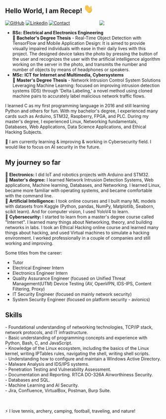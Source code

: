 <h2> Hello World, I am Recep! <img src="https://raw.githubusercontent.com/ABSphreak/ABSphreak/master/gifs/Hi.gif" width="30px"></h2>

<img align="right" src="https://github.com/rajput2107/rajput2107/blob/master/Assets/Developer.gif" width='200'/>

[![GitHub](https://img.shields.io/badge/SUPPORT%20AT-GITHUB-blue?style=for-the-badge&logo=github)](https://github.com/recepbalibey) [![Linkedin](https://img.shields.io/badge/MY%20PROFILE-Linkedin-blue?style=for-the-badge&logo=github)](https://www.linkedin.com/in/recepbalibey/) 
 [![Contact](https://img.shields.io/badge/CONTACT-GMAIL-yellow?style=for-the-badge&logo=gmail&logoColor=white)](mailto:recepbalibey@protonmail.com )
 
- **BSc: Electrical and Electronics Engineering** <br>
🔭 **Bachelor's Degree Thesis** - Real-Time Object Detection with TensorFlow and Mobile Application Design: It is aimed to provide visually impaired individuals with ease in their daily lives with this project. The designed device takes the photo by pressing the button of the user and recognizes the user with the artificial intelligence algorithm working on the server in the photo, and transmits the number and number of objects by means of headphones or speakers. <br>
- **MSc: ICT for Internet and Multimedia, Cybersystems**<br>
🔭 **Master's Degree Thesis** - Network Intrusion Control System Solutions Leveraging Machine Learning: focused on improving intrusion detection systems (IDS) through 'Delta Labeling,' a novel method using cloned machine pairs to accurately label malicious network traffic flows. 

I learned C as my first programming language in 2016 and still learning Python and others for fun. With my bachelor's degree, I experienced many cards such as Arduino, STM32, Raspberry, FPGA, and PLC. During my master's degree, I experienced Linux, Networking fundamentals, Databases, Web Applications, Data Science Applications, and Ethical Hacking Subjects.


🌱 I am currently learning & improving & working in Cybersecurity field. I would like to focus on AI security in the future.

<h2>My journey so far</h2>

🔭 **Electronics:** I did IoT and robotics projects with Arduino and STM32. <br>
🔭 **Master's degree:** I learned Network Intrusion Detection Systems, Web applications, Machine learning, Databases, and Networking. I learned Linux, became more familiar with operating systems, and became comfortable with the command line.<br>
🔭 **Artificial Intelligence:** I took online courses and I built many ML models with datasets from Kaggle (Python, pandas, NumPy, Matplotlib, Seaborn, scikit learn). And for computer vision, I used YoloV4 to learn.<br>
🔭 **Cybersecurity:** I started to learn from a master's degree course called "Internet". I learned many things about Networking, theory, and building networks in labs. I took an Ethical Hacking online course and learned many things about hacking, and used Virtual machines to simulate a hacking environment. I worked professionally in a couple of companies and still working and improving. <br>

Some titles from the career:
- Tutor <br>
- Electrical Engineer Intern <br>
- Electronics Engineer Intern <br>
- Quality Assurance Engineer (focused on Unified Threat Management(UTM) Device Testing (AV, OpenVPN, IDS-IPS, Content Filtering, Proxy) <br>
- IT Security Engineer (focused on mainly network security) <br>
- System Security Engineer (focused on platform security - avionics) <br>

<h2>Skills</h2>
- Foundational understanding of networking technologies, TCP/IP stack, network protocols, and IT infrastructure. <br>
- Basic understanding of programming concepts and experience with Python, Bash, C, and JavaScript. <br>
- Knowledge of the Linux ecosystem, including the basics of the Linux kernel, writing IPTables rules, navigating the shell, writing shell scripts. <br>
- Understanding how to configure and maintain a Windows Active Directory. <br>
- Malware Analysis and IDS/IPS systems. <br>
- Penetration Testing and Vulnerability Assessment. <br>
- Documentation and Reporting. RTCA DO-326A Airworthiness Security. <br>
- Databases and SQL. <br>
- Machine Learning and AI Security. <br>
- Jira, Confluence, VirtualBox, Postman, Burp Suite.<br><br><br>


⚡ I love tennis, archery, camping, football, traveling, and nature!


